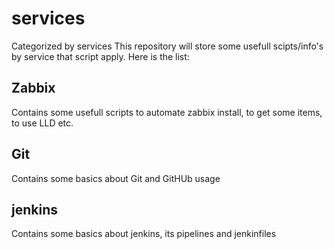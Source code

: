# services
Categorized by services
This repository will store some usefull scipts/info's by service that script apply.
Here is the list:
## Zabbix
Contains some usefull scripts to automate zabbix install, to get some items, to use LLD etc.
## Git
Contains some basics about Git and GitHUb usage
## jenkins
Contains some basics about jenkins, its pipelines and jenkinfiles
